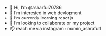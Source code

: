 - 👋 Hi, I’m @asharful70786
- 👀 I’m interested in web devlopment
- 🌱 I’m currently learning react js 
- 💞️ I’m looking to collaborate on my project
- 📫  reach me via instagram : momin_ashraful1

<!---
asharful70786/asharful70786 is a ✨ special ✨ repository because its `README.md` (this file) appears on your GitHub profile.
You can click the Preview link to take a look at your changes.
--->
